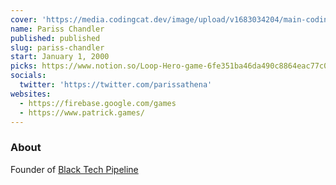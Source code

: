 ```yaml
---
cover: 'https://media.codingcat.dev/image/upload/v1683034204/main-codingcatdev-photo/podcast-guest/parissathena'
name: Pariss Chandler
published: published
slug: pariss-chandler
start: January 1, 2000
picks: https://www.notion.so/Loop-Hero-game-6fe351ba46da490c8864eac77c062b62, https://www.notion.so/Flutter-2-9cde50e363624c82be99e67a11cf4e2d
socials:
  twitter: 'https://twitter.com/parissathena'
websites:
  - https://firebase.google.com/games
  - https://www.patrick.games/
---
```


### About

Founder of [Black Tech Pipeline](https://blacktechpipeline.com/)
